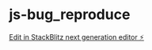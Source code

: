 # js-bug_reproduce

[Edit in StackBlitz next generation editor ⚡️](https://stackblitz.com/~/github.com/CoderCatA5/js-bug_reproduce)